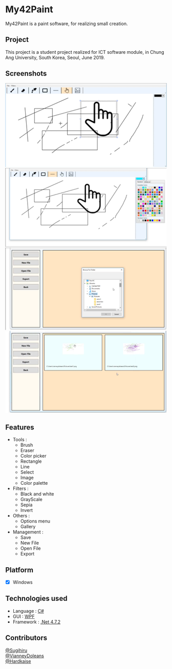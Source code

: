 # My42Paint

My42Paint is a paint software, for realizing small creation.

## Project
This project is a student project realized for ICT software module, in Chung Ang University, South Korea, Seoul, June 2019.

## Screenshots
  
![Screenshot](./Screenshots/SelectionDraw.PNG)
![Screenshot](./Screenshots/ColorPalette.PNG)
![Screenshot](./Screenshots/OptionMenu.PNG)
![Screenshot](./Screenshots/OptionMenu2.PNG)

## Features

- Tools :
  - Brush
  - Eraser
  - Color picker
  - Rectangle
  - Line
  - Select
  - Image
  - Color palette
- Filters :
  - Black and white
  - GrayScale
  - Sepia
  - Invert
- Others :
  - Options menu
  - Gallery
- Management :
  - Save
  - New File
  - Open File
  - Export
  
##  Platform
- [x] Windows

## Technologies used

- Language : [C#](https://docs.microsoft.com/en-us/dotnet/csharp/)
- GUI : [WPF](https://docs.microsoft.com/en-us/dotnet/framework/wpf/getting-started/introduction-to-wpf-in-vs)
- Framework : [.Net 4.7.2](https://docs.microsoft.com/en-us/dotnet/standard/)

## Contributors
[@Sugihiru](https://github.com/Sugihiru)  
[@VianneyDoleans](https://github.com/VianneyDoleans)  
[@Hardkaise](https://github.com/Hardkaise)  

